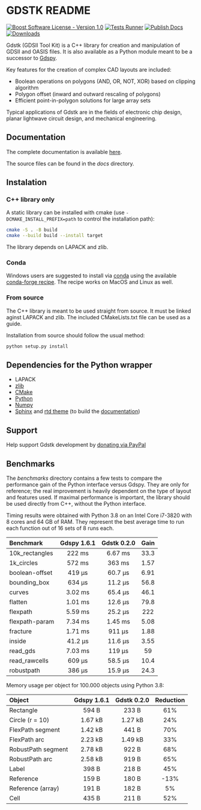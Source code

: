 # GDSTK README

[![Boost Software License - Version 1.0](https://img.shields.io/github/license/heitzmann/gdstk.svg)](https://www.boost.org/LICENSE_1_0.txt)
[![Tests Runner](https://github.com/heitzmann/gdstk/workflows/Tests%20Runner/badge.svg)](https://github.com/heitzmann/gdstk/actions)
[![Publish Docs](https://github.com/heitzmann/gdstk/workflows/Publish%20Docs/badge.svg)](http://heitzmann.github.io/gdstk)
[![Downloads](https://img.shields.io/github/downloads/heitzmann/gdstk/total.svg)](https://github.com/heitzmann/gdstk/releases)

Gdstk (GDSII Tool Kit) is a C++ library for creation and manipulation of GDSII and OASIS files.
It is also available as a Python module meant to be a successor to [Gdspy](https://github.com/heitzmann/gdspy).

Key features for the creation of complex CAD layouts are included:

* Boolean operations on polygons (AND, OR, NOT, XOR) based on clipping algorithm
* Polygon offset (inward and outward rescaling of polygons)
* Efficient point-in-polygon solutions for large array sets

Typical applications of Gdstk are in the fields of electronic chip design, planar lightwave circuit design, and mechanical engineering.


## Documentation

The complete documentation is available [here](http://heitzmann.github.io/gdstk).

The source files can be found in the _docs_ directory.


## Instalation

### C++ library only

A static library can be installed with cmake (use `-DCMAKE_INSTALL_PREFIX=path` to control the installation path):

```sh
cmake -S . -B build
cmake --build build --install target
```

The library depends on LAPACK and zlib.

### Conda

Windows users are suggested to install via [conda](https://www.anaconda.com/) using the available [conda-forge recipe](https://github.com/conda-forge/gdstk-feedstock).
The recipe works on MacOS and Linux as well.

### From source

The C++ library is meant to be used straight from source.
It must be linked aginst LAPACK and zlib.
The included CMakeLists.txt file can be used as a guide.

Installation from source should follow the usual method:

```sh
python setup.py install
```

## Dependencies for the Python wrapper

* LAPACK
* [zlib](https://zlib.net/)
* [CMake](https://cmake.org/)
* [Python](https://www.python.org/)
* [Numpy](https://numpy.org/)
* [Sphinx](https://www.sphinx-doc.org/) and [rtd theme](https://sphinx-rtd-theme.readthedocs.io/) (to build the [documentation](http://heitzmann.github.io/gdstk))

## Support

Help support Gdstk development by [donating via PayPal](https://www.paypal.com/cgi-bin/webscr?cmd=_s-xclick&hosted_button_id=JD2EUE2WPPBQQ)


## Benchmarks

The _benchmarks_ directory contains a few tests to compare the performance gain of the Python interface versus Gdspy.
They are only for reference; the real improvement is heavily dependent on the type of layout and features used.
If maximal performance is important, the library should be used directly from C++, without the Python interface.

Timing results were obtained with Python 3.8 on an Intel Core i7-3820 with 8 cores and 64 GB of RAM.
They represent the best average time to run each function out of 16 sets of 8 runs each.

| Benchmark        |   Gdspy 1.6.1    |   Gdstk 0.2.0    |   Gain   |
| :--------------- | :--------------: | :--------------: | :------: |
| 10k_rectangles   |      222 ms      |     6.67 ms      |   33.3   |
| 1k_circles       |      572 ms      |      363 ms      |   1.57   |
| boolean-offset   |      419 μs      |     60.7 μs      |   6.91   |
| bounding_box     |      634 μs      |     11.2 μs      |   56.8   |
| curves           |     3.02 ms      |     65.4 μs      |   46.1   |
| flatten          |     1.01 ms      |     12.6 μs      |   79.8   |
| flexpath         |     5.59 ms      |     25.2 μs      |   222    |
| flexpath-param   |     7.34 ms      |     1.45 ms      |   5.08   |
| fracture         |     1.71 ms      |      911 μs      |   1.88   |
| inside           |     41.2 μs      |     11.6 μs      |   3.55   |
| read_gds         |     7.03 ms      |      119 μs      |    59    |
| read_rawcells    |      609 μs      |     58.5 μs      |   10.4   |
| robustpath       |      386 μs      |     15.9 μs      |   24.3   |

Memory usage per object for 100.000 objects using Python 3.8:

| Object               |   Gdspy 1.6.1    |   Gdstk 0.2.0    | Reduction |
| :------------------- | :--------------: | :--------------: | :-------: |
| Rectangle            |      594 B       |      233 B       |    61%    |
| Circle (r = 10)      |     1.67 kB      |     1.27 kB      |    24%    |
| FlexPath segment     |     1.42 kB      |      441 B       |    70%    |
| FlexPath arc         |     2.23 kB      |     1.49 kB      |    33%    |
| RobustPath segment   |     2.78 kB      |      922 B       |    68%    |
| RobustPath arc       |     2.58 kB      |      919 B       |    65%    |
| Label                |      398 B       |      218 B       |    45%    |
| Reference            |      159 B       |      180 B       |    -13%   |
| Reference (array)    |      191 B       |      182 B       |     5%    |
| Cell                 |      435 B       |      211 B       |    52%    |
